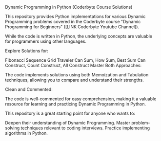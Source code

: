 Dynamic Programming in Python (Coderbyte Course Solutions)

This repository provides Python implementations for various Dynamic Programming problems covered in the Coderbyte course "Dynamic Programming for Beginners" ([LINK Coderbyte Youtube Channel]).

While the code is written in Python, the underlying concepts are valuable for programmers using other languages.

Explore Solutions for:

Fibonacci Sequence
Grid Traveler
Can Sum, How Sum, Best Sum
Can Construct, Count Construct, All Construct
Master Both Approaches:

The code implements solutions using both Memoization and Tabulation techniques, allowing you to compare and understand their strengths.

Clean and Commented:

The code is well-commented for easy comprehension, making it a valuable resource for learning and practicing Dynamic Programming in Python.

This repository is a great starting point for anyone who wants to:

Deepen their understanding of Dynamic Programming.
Master problem-solving techniques relevant to coding interviews.
Practice implementing algorithms in Python.
